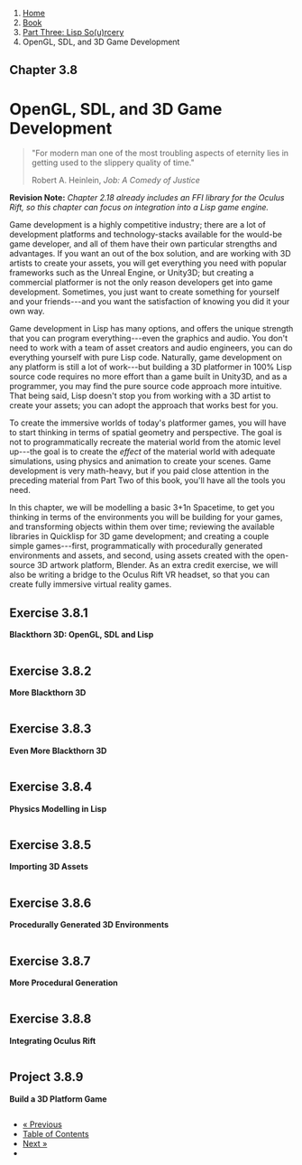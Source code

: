 <ol class="breadcrumb">
  <li><a href="/">Home</a></li>
  <li><a href="/book/">Book</a></li>
  <li><a href="/book/3-00-00-overview/">Part Three: Lisp So(u)rcery</a></li>
  <li class="active">OpenGL, SDL, and 3D Game Development</li>
</ol>

## Chapter 3.8

# OpenGL, SDL, and 3D Game Development

> "For modern man one of the most troubling aspects of eternity lies in getting used to the slippery quality of time."
> <footer>Robert A. Heinlein, <em>Job: A Comedy of Justice</em></footer>

**Revision Note:** *Chapter 2.18 already includes an FFI library for the Oculus Rift, so this chapter can focus on integration into a Lisp game engine.*

Game development is a highly competitive industry; there are a lot of development platforms and technology-stacks available for the would-be game developer, and all of them have their own particular strengths and advantages.  If you want an out of the box solution, and are working with 3D artists to create your assets, you will get everything you need with popular frameworks such as the Unreal Engine, or Unity3D; but creating a commercial platformer is not the only reason developers get into game development.  Sometimes, you just want to create something for yourself and your friends---and you want the satisfaction of knowing you did it your own way.

Game development in Lisp has many options, and offers the unique strength that you can program everything---even the graphics and audio.  You don't need to work with a team of asset creators and audio engineers, you can do everything yourself with pure Lisp code.  Naturally, game development on any platform is still a lot of work---but building a 3D platformer in 100% Lisp source code requires no more effort than a game built in Unity3D, and as a programmer, you may find the pure source code approach more intuitive.  That being said, Lisp doesn't stop you from working with a 3D artist to create your assets; you can adopt the approach that works best for you.

To create the immersive worlds of today's platformer games, you will have to start thinking in terms of spatial geometry and perspective.  The goal is not to programmatically recreate the material world from the atomic level up---the goal is to create the *effect* of the material world with adequate simulations, using physics and animation to create your scenes.  Game development is very math-heavy, but if you paid close attention in the preceding material from Part Two of this book, you'll have all the tools you need.

In this chapter, we will be modelling a basic 3+1n Spacetime, to get you thinking in terms of the environments you will be building for your games, and transforming objects within them over time; reviewing the available libraries in Quicklisp for 3D game development; and creating a couple simple games---first, programmatically with procedurally generated environments and assets, and second, using assets created with the open-source 3D artwork platform, Blender.  As an extra credit exercise, we will also be writing a bridge to the Oculus Rift VR headset, so that you can create fully immersive virtual reality games.

## Exercise 3.8.1

**Blackthorn 3D: OpenGL, SDL and Lisp**

```lisp

```

## Exercise 3.8.2

**More Blackthorn 3D**

```lisp

```

## Exercise 3.8.3

**Even More Blackthorn 3D**

```lisp

```

## Exercise 3.8.4

**Physics Modelling in Lisp**

```lisp

```

## Exercise 3.8.5

**Importing 3D Assets**

```lisp

```

## Exercise 3.8.6

**Procedurally Generated 3D Environments**

```lisp

```

## Exercise 3.8.7

**More Procedural Generation**

```lisp

```

## Exercise 3.8.8

**Integrating Oculus Rift**

```lisp

```

## Project 3.8.9

**Build a 3D Platform Game**

```lisp

```

<ul class="pager">
  <li class="previous"><a href="/book/3-07-00-graphics/">&laquo; Previous</a></li>
  <li><a href="/book/">Table of Contents</a></li>
  <li class="next"><a href="/book/3-09-00-audio/">Next &raquo;</a><li>
</ul>
